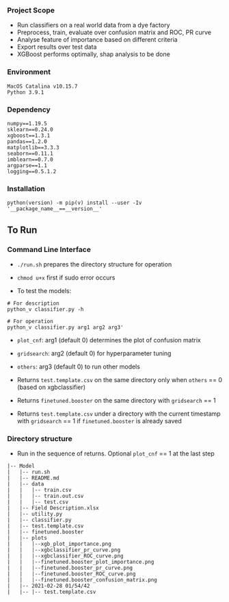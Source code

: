 ### Project Scope
- Run classifiers on a real world data from a dye factory
- Preprocess, train, evaluate over confusion matrix and ROC, PR curve
- Analyse feature of importance based on different criteria
- Export results over test data
- XGBoost performs optimally, shap analysis to be done

### Environment
```
MacOS Catalina v10.15.7
Python 3.9.1
```

### Dependency
```
numpy==1.19.5
sklearn==0.24.0
xgboost==1.3.1
pandas==1.2.0
matplotlib==3.3.3
seaborn==0.11.1
imblearn==0.7.0
argparse==1.1
logging==0.5.1.2
```

### Installation
```
python(version) -m pip(v) install --user -Iv '__package_name__==__version__'
```

## To Run

### Command Line Interface

* `./run.sh` prepares the directory structure for operation
* `chmod u+x` first if sudo error occurs

* To test the models:
```
# For description
python_v classifier.py -h

# For operation
python_v classifier.py arg1 arg2 arg3'
```
* `plot_cnf`: arg1 (default 0) determines the plot of confusion matrix
* `gridsearch`: arg2 (default 0) for hyperparameter tuning
* `others`: arg3 (default 0) to run other models
* Returns `test.template.csv` on the same directory only when `others` == 0 (based on xgbclassifier)

* Returns `finetuned.booster` on the same directory with `gridsearch` == 1
* Returns `test.template.csv` under a directory with the current timestamp with `gridsearch` == 1 if `finetuned.booster` is already saved

### Directory structure 

* Run in the sequence of returns. Optional `plot_cnf` == 1 at the last step

```
|-- Model
|   |-- run.sh
|   |-- README.md
|   |-- data
|   |   |-- train.csv
|   |   |-- train.out.csv
|   |   |-- test.csv
|   |-- Field Description.xlsx
|   |-- utility.py
|   |-- classifier.py
|   |-- test.template.csv
|   |-- finetuned.booster
|   |-- plots
|   |   |--xgb_plot_importance.png
|   |   |--xgbclassifier_pr_curve.png
|   |   |--xgbclassifier_ROC_curve.png
|   |   |--finetuned.booster_plot_importance.png
|   |   |--finetuned.booster_pr_curve.png
|   |   |--finetuned.booster_ROC_curve.png
|   |   |--finetuned.booster_confusion_matrix.png
|   |-- 2021-02-28 01/54/42
|   |-- |-- test.template.csv
```
